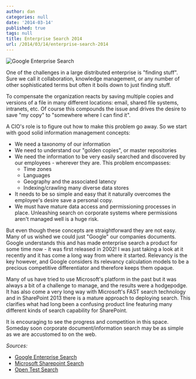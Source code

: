 ```yaml
---
author: dan
categories: null
date: '2014-03-14'
published: true
tags: null
title: Enterprise Search 2014
url: /2014/03/14/enterprise-search-2014
---
```


![Google Enterprise Search](/img/Google_Enterprise_Search.png)

One of the challenges in a large distributed enterprise is "finding stuff".  Sure we call it collaboration, knowledge management, or any number of other sophisticated terms but often it boils down to just finding stuff.

To compensate the organization reacts by saving multiple copies and versions of a file in many different locations: email, shared file systems, intranets, etc.  Of course this compounds the issue and drives the desire to save "my copy" to "somewhere where I can find it".
<!--more-->

A CIO's role is to figure out how to make this problem go away.  So we start with good solid information management concepts:

- We need a taxonomy of our information
- We need to understand our "golden copies", or master repositories
- We need the information to be very easily searched and discovered by our employees - wherever they are. This problem encompasses:
  + Time zones
  + Languages
  + Geography and the associated latency
  + Indexing/crawling many diverse data stores
- It needs to be so simple and easy that it naturally overcomes the employee's desire save a personal copy.
- We must have mature data access and permissioning processes in place.  Unleashing search on corporate systems where permissions aren't managed well is a huge risk.

But even though these concepts are straightforward  they are not easy.  Many of us wished we could just "Google" our companies documents.  Google understands this and has made enterprise search a product for some time now - it was first released in 2002!  I was just taking a look at it recently and it has come a long way from where it started. Relevancy is the key however, and Google considers its relevancy calculation models to be a precious competitive differentiator and therefore keeps them opaque.

Many of us have tried to use Microsoft's platform in the past but it was always a bit of a challenge to manage, and the results were a hodgepodge.  It has also come a very long way with Microsoft's FAST search technology and in SharePoint 2013 there is a mature approach to deploying search.  This clarifies what had long been a confusing product line featuring many different kinds of search capability for SharePoint.  

It is encouraging to see the progress and competition in this space. Someday soon corporate document/information search may be as simple as we are accustomed to on the web.

_Sources:_

* [Google Enterprise Search](http://www.google.com/enterprise/search/products/gsa.html)
* [Microsoft Sharepoint Search](http://technet.microsoft.com/en-us/library/cc263400(v=office.15))
* [Open Test Search](http://www.opentestsearch.com/)
